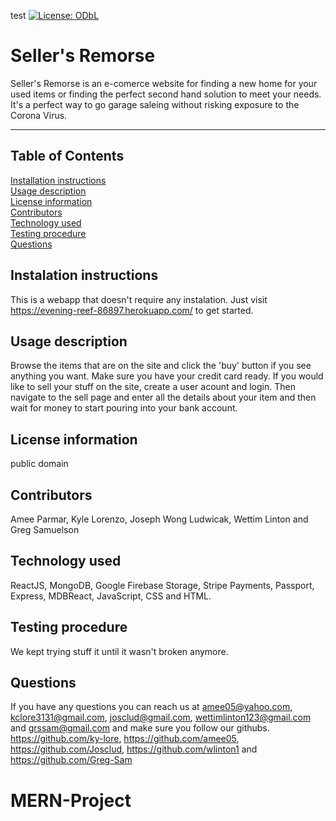 test
[![License: ODbL](https://img.shields.io/badge/License-PDDL-brightgreen.svg)](https://opendatacommons.org/licenses/pddl/)
  # Seller's Remorse
  Seller's Remorse is an e-comerce website for finding a new home for your used items or finding the perfect second hand solution to meet your needs.  It's a perfect way to go garage saleing without risking exposure to the Corona Virus.
  ***
  ## Table of Contents
  [Installation instructions](#instalation-instructions)  
  [Usage description](#usage-description)  
  [License information](#license-information)  
  [Contributors](#contributors)  
  [Technology used](#technology-used)  
  [Testing procedure](#testing-procedure)  
  [Questions](#questions)  
  ## Instalation instructions
  This is a webapp that doesn't require any instalation.  Just visit   https://evening-reef-86897.herokuapp.com/ to get started.  
  ## Usage description
  Browse the items that are on the site and click the 'buy' button if you see anything you want.  Make sure you have your credit card ready.  If you would like to sell your stuff on the site, create a user acount and login. Then navigate to the sell page and enter all the details about your item and then wait for money to start pouring into your bank account.    
  ## License information
  public domain   
  ## Contributors
  Amee Parmar, Kyle Lorenzo, Joseph Wong Ludwicak, Wettim Linton and Greg Samuelson  
  ## Technology used
  ReactJS, MongoDB, Google Firebase Storage, Stripe Payments, Passport, Express, MDBReact, JavaScript, CSS and HTML.  
  ## Testing procedure
  We kept trying stuff it until it wasn't broken anymore.  
  ## Questions  
  If you have any questions you can reach us at amee05@yahoo.com, kclore3131@gmail.com, josclud@gmail.com, wettimlinton123@gmail.com and grssam@gmail.com and make sure you follow our githubs. https://github.com/ky-lore, https://github.com/amee05, https://github.com/Josclud, https://github.com/wlinton1 and https://github.com/Greg-Sam

# MERN-Project
